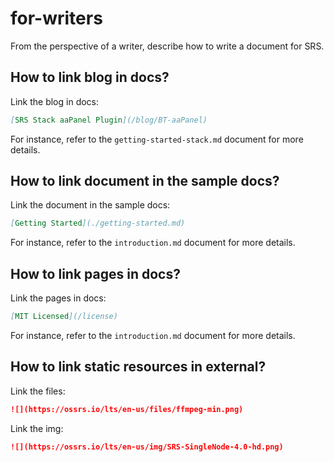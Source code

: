 # for-writers

From the perspective of a writer, describe how to write a document for SRS.

## How to link blog in docs?

Link the blog in docs:

```markdown
[SRS Stack aaPanel Plugin](/blog/BT-aaPanel)
```

For instance, refer to the `getting-started-stack.md` document for more details.

## How to link document in the sample docs?

Link the document in the sample docs:

```markdown
[Getting Started](./getting-started.md)
```

For instance, refer to the `introduction.md` document for more details.

## How to link pages in docs?

Link the pages in docs:

```markdown
[MIT Licensed](/license)
```

For instance, refer to the `introduction.md` document for more details.

## How to link static resources in external?

Link the files:

```markdown
![](https://ossrs.io/lts/en-us/files/ffmpeg-min.png)
```

Link the img:

```markdown
![](https://ossrs.io/lts/en-us/img/SRS-SingleNode-4.0-hd.png)
```
